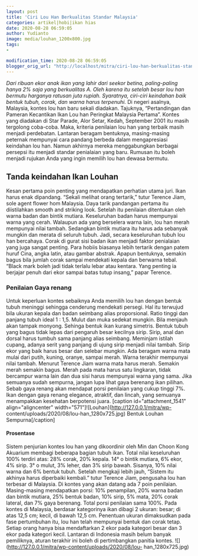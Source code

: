 ```yaml
---
layout: post
title: 'Ciri Lou Han Berkualitas Standar Malaysia'
categories: artikel|hobi|ikan hias
date: 2020-08-28 06:59:05
author: Yudianto
image: media/louhan_1200x800.jpg
tags:
- 

modification_time: 2020-08-28 06:59:05
blogger_orig_url: "http://localhost/mitra/ciri-lou-han-berkualitas-standar.html"
---
```


_Dari ribuan ekor anak ikan yang lahir dari seekor betina, paling-paling hanya
2% saja yang berkualitas A. Oleh karena itu setelah besar lou han bermutu
harganya ratusan juta rupiah. Syaratnya, ciri-ciri keindahan baik bentuk
tubuh, corak, dan warna harus terpenuhi._ Di negeri asalnya, Malaysia, kontes
lou han baru sekali diadakan. Tajuknya, “Pertandingan dan Pameran Kecantikan
Ikan Lou han Peringkat Malaysia Pertama”. Kontes yang diadakan di Star Parade,
Alor Setar, Kedah, September 2001 itu masih tergolong coba-coba. Maka,
kriteria penilaian lou han yang terbaik masih menjadi perdebatan. Lantaran
beragam bentuknya, masing-masing peternak mempunyai cara pandang berbeda dalam
mengapresiasi keindahan lou han. Namun akhirnya mereka menggabungkan berbagai
persepsi itu menjadi standar penialaian yang baru. Rumusan itu boleh menjadi
rujukan Anda yang ingin memilih lou han dewasa bermutu.

## Tanda keindahan Ikan Louhan

Kesan pertama poin penting yang mendapatkan perhatian utama juri. Ikan harus
enak dipandang. “Sekali melihat orang tertarik,” tutur Terence Jiam, sole
agent flower hom Malaysia. Daya tarik pandangan pertama itu diistilahkan
smooth and striking look. Setelah itu penilaian ditentukan oleh warna badan
dan bintik mutiara. Keseluruhan badan harus mempunyai warna yang cerah.
Walaupun ada yang berselera warna lain, lou han merah mempunyai nilai tambah.
Sedangkan bintik mutiara itu harus ada sebanyak mungkin dan merata di seluruh
tubuh. Jadi, secara keseluruhan tubuh lou han bercahaya. Corak di gurat sisi
badan ikan menjadi faktor penialaian yang juga sangat penting. Para hobiis
biasanya lebih tertarik dengan patem huruf Cina, angka latin, atau gambar
abstrak. Apapun bentuknya, semakin bagus bila jumlah corak sampai mendekati
kepala dan berwarna tebal. “Black mark boleh jadi tidak terlalu lebar atau
kentara. Yang penting ia berjajar penuh dari ekor sampai batas tutup insang,”
papar Terence.

### Penilaian Gaya renang

Untuk keperluan kontes sebaiknya Anda memilih lou han dengan bentuk tubuh
meninggi sehingga cenderung mendekati persegi. Hal itu terwujud bila ukuran
kepala dan badan seimbang alias proporsional. Ratio tinggi dan panjang tubuh
ideal 1 : 1,5. Mulut dan muka sedekat mungkin. Bila menjauh akan tampak
monyong. Sehinga bentuk ikan kurang simetris. Bentuk tubuh yang bagus tidak
lepas dari pengaruh besar kecilnya sirip. Sirip, anal dan dorsal harus tumbuh
sama panjang alias seimbang. Meminjam istilah cupang, adanya serit yang
panjang di ujung sirip menjadi nilai tambah. Sirip ekor yang baik harus besar
dan selebar mungkin. Ada beragam warna mata mulai dari putih, kuning, oranye,
sampai merah. Warna terakhir mempunyai nilai tambah. Menurut Terence Jiam
warna mata harus merah. Semakin merah semakin bagus. Merah pada mata harus
satu lingkaran, tidak bercampur warna lain dan dua sisi harus mempunyai warna
yang sama. Jika semuanya sudah sempurna, jangan lupa lihat gaya berenang ikan
pilihan. Sebab gaya renang akan mendapat porsi penilaian yang cukup tinggi 7%.
Ikan dengan gaya renang elegance, atraktif, dan lincah, yang semuanya
menampakkan kesehatan berpotensi juara. [caption id="attachment_1541"
align="aligncenter" width="571"]![Louhan](http://127.0.0.1/mitra/wp-
content/uploads/2020/08/lou-han_1280x725.jpg) Bentuk Louhan Sempurna[/caption]

#### Prosentase

Sistem penjurian kontes lou han yang dikoordinir oleh Min dan Choon Kong
Akuarium membagi beberapa bagian tubuh ikan. Total nilai keseluruhan 100%
terdiri atas: 28% corak, 20% kepala. 14° o bintik mutiara, 6% ekor, 4% sirip.
3° o mulut, 3% leher, dan 3% sirip bawah. Sisanya, 10% nilai warna dan 6%
bentuk tubuh. Setelah mengkaji lebih jauh, “Sistem itu akhinya harus
diperbaiki kembali.” tutur Terence Jiam, pengusaha lou han terbesar di
Malaysia. Di kontes yang akan datang ada 7 poin penilaian. Masing-masing
mendapatkan porsi: 10% penampilan, 20% warna badan dan bintik mutiara, 25%
bentuk badan, 10% sirip, 5% mata, 20% corak lateral, dan 7% gaya berenang.
Total porsi penilaian sama 100%. Pada kontes di Malaysia, berdasar kategorinya
ikan dibagi 2 ukuran: besar; di atas 12,5 cm; kecil, di bawah 12,5 cm.
Penentuan ukuran dimaksudkan pada fase pertumbuhan itu, lou han telah
mempunyai bentuk dan corak tetap. Setiap orang hanya bisa mendaftarkan 2 ekor
pada kategori besar dan 3 ekor pada kategori kecil. Lantaran di Indonesia
masih belum banyak pemiliknya, aturan terakhir ini boleh di pertimbangkan
panitia kontes. ![](http://127.0.0.1/mitra/wp-content/uploads/2020/08/lou-
han_1280x725.jpg)  


